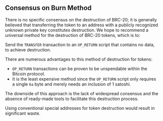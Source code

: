 ## Consensus on Burn Method

There is no specific consensus on the destruction of BRC-20; it is generally believed that transferring the token to an address with a publicly recognized unknown private key constitutes destruction. We hope to recommend a universal method for the destruction of BRC-20 tokens, which is to:

Send the `TRANSFER` transaction to an `OP_RETURN` script that contains no data, to achieve destruction.

There are numerous advantages to this method of destruction for tokens:
* `OP_RETURN` transactions can be proven to be unspendable within the Bitcoin protocol.
* It is the least expensive method since the `OP_RETURN` script only requires a single `6a` byte and merely needs an inclusion of 1 satoshi.

The downside of this approach is the lack of widespread consensus and the absence of ready-made tools to facilitate this destruction process.

Using conventional special addresses for token destruction would result in significant waste.
